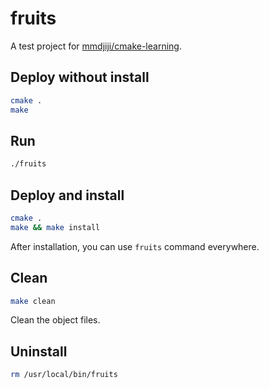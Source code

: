 # fruits
A test project for [mmdjiji/cmake-learning](https://github.com/mmdjiji/cmake-learning).

## Deploy without install
```sh
cmake .
make
```

## Run
```sh
./fruits
```

## Deploy and install
```sh
cmake .
make && make install
```
After installation, you can use `fruits` command everywhere.

## Clean
```sh
make clean
```
Clean the object files.

## Uninstall
```sh
rm /usr/local/bin/fruits
```
